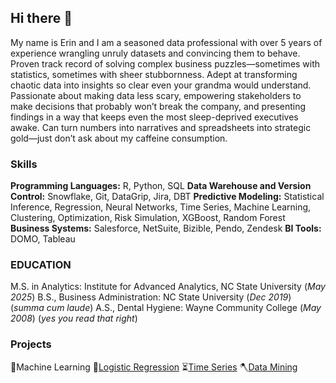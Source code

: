 ## Hi there 👋
My name is Erin and I am a seasoned data professional with over 5 years of experience wrangling unruly datasets and convincing them to behave. Proven track record of solving complex business puzzles—sometimes with statistics, sometimes with sheer stubbornness. Adept at transforming chaotic data into insights so clear even your grandma would understand. Passionate about making data less scary, empowering stakeholders to make decisions that probably won’t break the company, and presenting findings in a way that keeps even the most sleep-deprived executives awake. Can turn numbers into narratives and spreadsheets into strategic gold—just don’t ask about my caffeine consumption.

### Skills
**Programming Languages:** R, Python, SQL
**Data Warehouse and Version Control:** Snowflake, Git, DataGrip, Jira, DBT
**Predictive Modeling:** Statistical Inference, Regression, Neural Networks, Time Series, Machine Learning, Clustering, Optimization, Risk Simulation, XGBoost, Random Forest
**Business Systems:** Salesforce, NetSuite, Bizible, Pendo, Zendesk
**BI Tools:** DOMO, Tableau

### EDUCATION												
M.S. in Analytics: Institute for Advanced Analytics, NC State University (_May 2025_)
B.S., Business Administration: NC State University (_Dec 2019_)
(_summa cum laude_)
A.S., Dental Hygiene: Wayne Community College (_May 2008_) (_yes you read that right_)

### Projects
🤖Machine Learning
🐍[Logistic Regression](https://github.com/bananadoodles/IAA/blob/main/LR_HW_3_Erin.Rmd)
⏳[Time Series](https://github.com/bananadoodles/IAA/blob/main/TS2_FINAL_PROJECT.Rmd)
🪓[Data Mining](https://github.com/bananadoodles/IAA/blob/main/DataMiningHW2.Rmd)

<!--
**bananadoodles/bananadoodles** is a ✨ _special_ ✨ repository because its `README.md` (this file) appears on your GitHub profile.
-->
